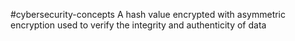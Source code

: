 #cybersecurity-concepts 
A hash value encrypted with asymmetric encryption used to verify the integrity and authenticity of data 